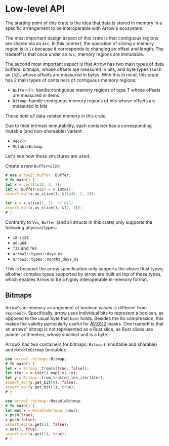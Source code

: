 # Low-level API

The starting point of this crate is the idea that data is stored in memory in a specific arrangement to be interoperable with Arrow's ecosystem.

The most important design aspect of this crate is that contiguous regions are shared via an
`Arc`. In this context, the operation of slicing a memory region is `O(1)` because it
corresponds to changing an offset and length. The tradeoff is that once under
an `Arc`, memory regions are immutable.

The second most important aspect is that Arrow has two main types of data buffers: bitmaps,
whose offsets are measured in bits, and byte types (such as `i32`), whose offsets are
measured in bytes. With this in mind, this crate has 2 main types of containers of
contiguous memory regions:

* `Buffer<T>`: handle contiguous memory regions of type T whose offsets are measured in items
* `Bitmap`: handle contiguous memory regions of bits whose offsets are measured in bits

These hold _all_ data-related memory in this crate.

Due to their intrinsic immutability, each container has a corresponding mutable
(and non-shareable) variant:

* `Vec<T>`
* `MutableBitmap`

Let's see how these structures are used.

Create a new `Buffer<u32>`:

```rust
# use arrow2::buffer::Buffer;
# fn main() {
let x = vec![1u32, 2, 3];
let x: Buffer<u32> = x.into();
assert_eq!(x.as_slice(), &[1u32, 2, 3]);

let x = x.slice(1, 2); // O(1)
assert_eq!(x.as_slice(), &[2, 3]);
# }
```

Contrarily to `Vec`, `Buffer` (and all structs in this crate) only supports
the following physical types:

* `i8-i128`
* `u8-u64`
* `f32` and `f64`
* `arrow2::types::days_ms`
* `arrow2::types::months_days_ns`

This is because the arrow specification only supports the above Rust types; all other complex
types supported by arrow are built on top of these types, which enables Arrow to be a highly
interoperable in-memory format.

## Bitmaps

Arrow's in-memory arrangement of boolean values is different from `Vec<bool>`. Specifically,
arrow uses individual bits to represent a boolean, as opposed to the usual byte that `bool` holds.
Besides the 8x compression, this makes the validity particularly useful for 
[AVX512](https://en.wikipedia.org/wiki/AVX-512) masks.
One tradeoff is that an arrows' bitmap is not represented as a Rust slice, as Rust slices use
pointer arithmetics, whose smallest unit is a byte.

Arrow2 has two containers for bitmaps: `Bitmap` (immutable and sharable)
and `MutableBitmap` (mutable):

```rust
use arrow2::bitmap::Bitmap;
# fn main() {
let x = Bitmap::from(&[true, false]);
let iter = x.iter().map(|x| !x);
let y = Bitmap::from_trusted_len_iter(iter);
assert_eq!(y.get_bit(0), false);
assert_eq!(y.get_bit(1), true);
# }
```

```rust
use arrow2::bitmap::MutableBitmap;
# fn main() {
let mut x = MutableBitmap::new();
x.push(true);
x.push(false);
assert_eq!(x.get(1), false);
x.set(1, true);
assert_eq!(x.get(1), true);
# }
```
